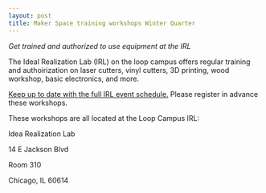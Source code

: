 ```yaml
---
layout: post
title: Maker Space training workshops Winter Quarter
---
```


*Get trained and authorized to use equipment at the IRL*

The Ideal Realization Lab (IRL) on the loop campus offers regular training and authoirization on laser cutters, vinyl cutters, 3D printing, wood workshop, basic electronics, and more.

[Keep up to date with the full IRL event schedule.](https://www.facebook.com/pg/IdeaRealizationLabDPU/events/)  Please register in advance these workshops. 

These workshops are all located at the Loop Campus IRL:

Idea Realization Lab

14 E Jackson Blvd

Room 310

Chicago, IL 60614

